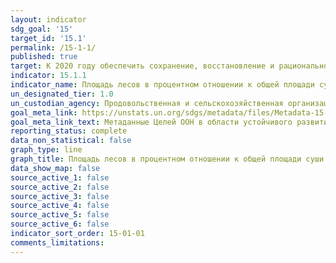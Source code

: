 ```yaml
---
layout: indicator
sdg_goal: '15'
target_id: '15.1'
permalink: /15-1-1/
published: true
target: К 2020 году обеспечить сохранение, восстановление и рациональное использование наземных и внутренних пресноводных экосистем и их услуг, в том числе лесов, водно-болотных угодий, гор и за-сушливых земель, в соответствии с обязательствами, вытекающими из международных соглашений
indicator: 15.1.1
indicator_name: Площадь лесов в процентном отношении к общей площади суши
un_designated_tier: 1.0
un_custodian_agency: Продовольственная и сельскохозяйственная организация
goal_meta_link: https://unstats.un.org/sdgs/metadata/files/Metadata-15-01-01.pdf
goal_meta_link_text: Метаданные Целей ООН в области устойчивого развития (PDF, 379 КБ)
reporting_status: complete
data_non_statistical: false
graph_type: line
graph_title: Площадь лесов в процентном отношении к общей площади суши
data_show_map: false
source_active_1: false
source_active_2: false
source_active_3: false
source_active_4: false
source_active_5: false
source_active_6: false
indicator_sort_order: 15-01-01
comments_limitations: 
---
```

